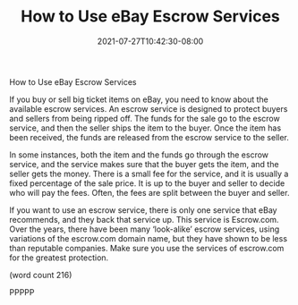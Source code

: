 ﻿---
title: "How to Use eBay Escrow Services"
date: 2021-07-27T10:42:30-08:00
description: "eBay Tips for Web Success"
featured_image: "/images/eBay.jpg"
tags: ["eBay"]
---

How to Use eBay Escrow Services

If you buy or sell big ticket items on eBay, you need 
to know about the available escrow services. An 
escrow service is designed to protect buyers and 
sellers from being ripped off. The funds for the sale 
go to the escrow service, and then the seller ships 
the item to the buyer. Once the item has been 
received, the funds are released from the escrow 
service to the seller. 

In some instances, both the item and the funds go
through the escrow service, and the service makes 
sure that the buyer gets the item, and the seller 
gets the money. There is a small fee for the service, 
and it is usually a fixed percentage of the sale price. 
It is up to the buyer and seller to decide who will 
pay the fees. Often, the fees are split between the 
buyer and seller.

If you want to use an escrow service, there is only 
one service that eBay recommends, and they back 
that service up. This service is Escrow.com. Over 
the years, there have been many ‘look-alike’ 
escrow services, using variations of the escrow.com 
domain name, but they have shown to be less than 
reputable companies. Make sure you use the 
services of escrow.com for the greatest protection.

(word count 216)

PPPPP

